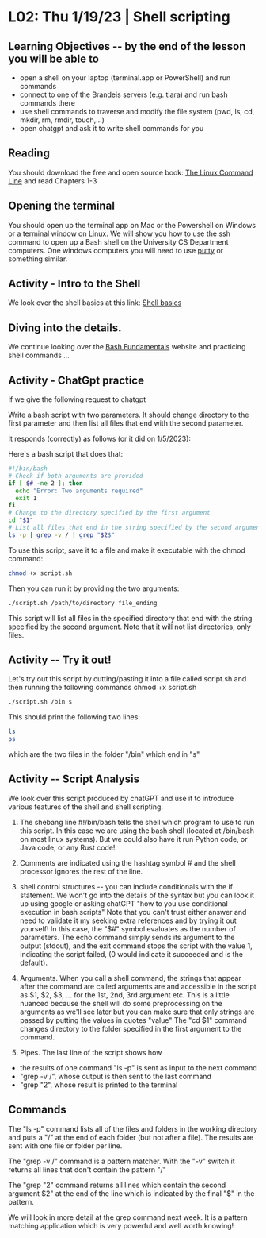 # L02: Thu 1/19/23 | Shell scripting

## Learning Objectives -- by the end of the lesson you will be able to
 * open a shell on your laptop (terminal.app or PowerShell) and run commands
 * connect to one of the Brandeis servers (e.g. tiara) and run bash commands there
 * use shell commands to traverse and modify the file system (pwd, ls, cd, mkdir, rm, rmdir, touch,...)
 * open chatgpt and ask it to write shell commands for you

## Reading 
You should download the free and open source book: [The Linux Command Line](https://linuxcommand.org/tlcl.php)  and read Chapters 1-3

## Opening the terminal
You should open up the terminal app on Mac or the Powershell on Windows or a terminal window on Linux.
We will show you how to use the ssh command to open up a Bash shell on the University CS Department computers.
One windows computers you will need to use [putty](https://www.putty.org/) or something similar.

## Activity - Intro to the Shell
We look over the shell basics at this link: [Shell basics](https://github.com/tjhickey724/CoreSEtopics/blob/main/bash/shell.md)

## Diving into the details.
We continue looking over the [Bash Fundamentals](https://linuxcommand.org/lc3_learning_the_shell.php) website and practicing shell commands ...


## Activity - ChatGpt practice
If we give the following request to chatgpt

Write a bash script with two parameters. It should change directory to the first parameter and then list all files that end with the second parameter.

It responds (correctly) as follows (or it did on 1/5/2023):

Here's a bash script that does that:
```bash
#!/bin/bash
# Check if both arguments are provided
if [ $# -ne 2 ]; then
  echo "Error: Two arguments required"
  exit 1
fi
# Change to the directory specified by the first argument
cd "$1"
# List all files that end in the string specified by the second argument
ls -p | grep -v / | grep "$2$"
```

To use this script, save it to a file and make it executable with the chmod command:
```bash
chmod +x script.sh
```
Then you can run it by providing the two arguments:
```bash
./script.sh /path/to/directory file_ending
```
This script will list all files in the specified directory that end with the string specified by the second argument. Note that it will not list directories, only files.


## Activity -- Try it out!
Let's try out this script by cutting/pasting it into a file called script.sh and then running the following commands
chmod +x script.sh
```bash
./script.sh /bin s
```
This should print the following two lines:
```bash
ls
ps
```
which are the two files in the folder "/bin" which end in "s"

## Activity -- Script Analysis
We look over this script produced by chatGPT and use it to introduce various features of the shell and shell scripting.

1. The shebang line  #!/bin/bash  tells the shell which program to use to run this script. In this case we are using the bash shell (located at /bin/bash on most linux systems). But we could also have it run Python code, or Java code, or any Rust code!

2. Comments are indicated using the hashtag symbol # and the shell processor ignores the rest of the line.

3. shell control structures -- you can include conditionals with the if statement. We won't go into the details of the syntax but you can look it up using google or asking chatGPT
"how to you use conditional execution in bash scripts"
Note that you can't trust either answer and need to validate it my seeking extra references and by trying it out yourself! In this case, the "$#" symbol evaluates as the number of parameters.  The echo command simply sends its argument to the output (stdout), and the exit command stops the script with the value 1, indicating the script failed, (0 would indicate it succeeded and is the default).

4. Arguments.  When you call a shell command, the strings that appear after the command are called arguments are and accessible in the script as $1, $2, $3, ... for the 1st, 2nd, 3rd argument etc.   This is a little nuanced because the shell will do some preprocessing on the arguments as we'll see later but you can make sure that only strings are passed by putting the values in quotes "value"
The "cd $1" command changes directory to the folder specified in the first argument to the command.

5. Pipes.  The last line of the script shows how
 * the results of one command "ls -p" is sent as input to the next command
 * "grep -v /", whose output is then sent to the last command
 * "grep "$2$", whose result is printed to the terminal

## Commands
The "ls -p" command lists all of the files and folders in the working directory and puts a "/" at the end of each folder (but not after a file). The results are sent with one file or folder per line.

The "grep -v /" command is a pattern matcher. With the "-v" switch it returns all lines that don't contain the pattern "/"

The "grep "$2$" command returns all lines which contain the second argument $2" at the end of the line which is indicated by the final "$" in the pattern.

We will look in more detail at the grep command next week. It is a pattern matching application which is very powerful and well worth knowing!






